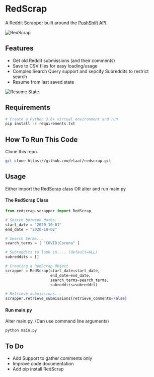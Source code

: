 # RedScrap
A Reddit Scrapper built around the [PushShift API](https://github.com/pushshift/api "PushShift API").

![RedScrap](http://github.com/elaaf/redscrap/images/usage.png)


## Features

* Get old Reddit submissions (and their comments)
* Save to CSV files for easy loading/usage
* Complex Search Query support and sepcify Subreddits to restrict search
* Resume from last saved state

![Resume State](http://github.com/elaaf/redscrap/images/resume.png)

## Requirements
```bash
# Create a Python 3.6+ virtual environment and run
pip install -r requirements.txt
```

## How To Run This Code

Clone this repo.
```bash
git clone https://github.com/elaaf/redscrap.git
```

## Usage

Either import the RedScrap class OR alter and run main.py

#### The RedScrap Class

```python
from redscrap.scrapper import RedScrap
```

```python
# Search between dates...
start_date = "2020-10-01"
end_date = "2020-10-02"

# Search terms...
search_terms = [ "COVID|Corona" ]

# Subreddits to look in.... (default=ALL)
subreddits = []

# Creating a RedScrap Object
scrapper = RedScrap(start_date=start_date, 
                    end_date=end_date, 
                    search_terms=search_terms,
                    subreddits=subreddit)

# Retrieve submissions...
scrapper.retrieve_submissions(retrieve_comments=False)
```


#### Run main.py

Alter main.py. (Can use command line arguments)

```bash
python main.py
```


## To Do

* Add Support to gather comments only
* Improve code documentation
* Add pip install RedScrap